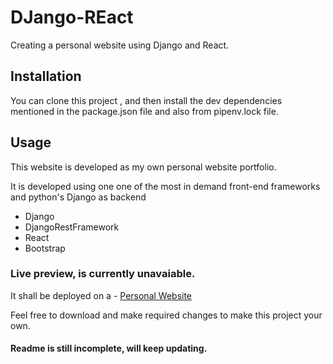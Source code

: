 # DJango-REact 
Creating a personal website using Django and React.

## Installation

You can clone this project , and then install the dev dependencies mentioned in the package.json file and also from pipenv.lock file.

## Usage

This website is developed as my own personal website portfolio.

It is developed using one one of the most in demand front-end frameworks and python's Django as backend

- Django
- DjangoRestFramework
- React
- Bootstrap

### Live preview, is currently unavaiable.

It shall be deployed on a - [Personal Website](kaustubh.deshpande.page)

Feel free to download and make required changes to make this project your own.

#### Readme is still incomplete, will keep updating.
